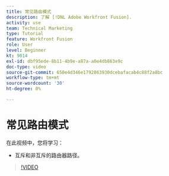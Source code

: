 ```yaml
---
title: 常见路由模式
description: 了解 [!DNL Adobe Workfront Fusion].
activity: use
team: Technical Marketing
type: Tutorial
feature: Workfront Fusion
role: User
level: Beginner
kt: 9014
exl-id: dbf95ede-8b11-4b9e-a87a-a0e4db863e9c
doc-type: video
source-git-commit: 650e4d346e1792863930dcebafacab4c88f2a8bc
workflow-type: tm+mt
source-wordcount: '30'
ht-degree: 0%

---
```


# 常见路由模式

在此视频中，您将学习：

* 互斥和非互斥的路由器路径。

>[!VIDEO](https://video.tv.adobe.com/v/335273/?quality=12&learn=on)
